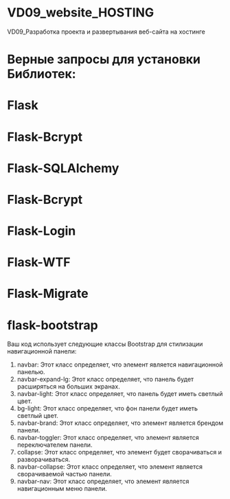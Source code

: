 # VD09_website_HOSTING
 VD09_Разработка проекта и развертывания веб-сайта на хостинге

# Верные запросы для установки Библиотек:
# Flask
# Flask-Bcrypt
# Flask-SQLAlchemy
# Flask-Bcrypt
# Flask-Login
# Flask-WTF
# Flask-Migrate
# flask-bootstrap

Ваш код использует следующие классы Bootstrap для стилизации навигационной панели:

1. navbar: Этот класс определяет, что элемент является навигационной панелью.
2. navbar-expand-lg: Этот класс определяет, что панель будет расширяться на больших экранах.
3. navbar-light: Этот класс определяет, что панель будет иметь светлый цвет.
4. bg-light: Этот класс определяет, что фон панели будет иметь светлый цвет.
5. navbar-brand: Этот класс определяет, что элемент является брендом панели.
6. navbar-toggler: Этот класс определяет, что элемент является переключателем панели.
7. collapse: Этот класс определяет, что элемент будет сворачиваться и разворачиваться.
8. navbar-collapse: Этот класс определяет, что элемент является сворачиваемой частью панели.
9. navbar-nav: Этот класс определяет, что элемент является навигационным меню панели.